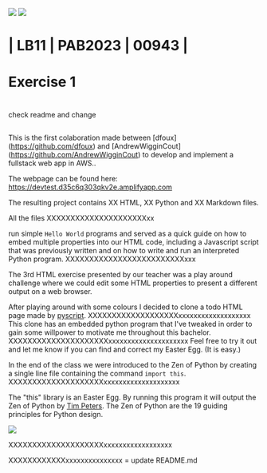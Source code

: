 ![](https://stuntspt.gitlab.io/pab_22-23/classes/presentation_assets/logo-ESTB.png)
![](https://upload.wikimedia.org/wikipedia/commons/6/6a/JavaScript-logo.png)
# | LB11 | PAB2023 | 00943 |
# Exercise 1

##
##
#
#
###
###
####
####
#####
#####

check readme and change

##

##
##
##
This is the first colaboration made between [dfoux] (https://github.com/dfoux) and [AndrewWigginCout] (https://github.com/AndrewWigginCout) to develop and implement a fullstack web app in AWS..

The webpage can be found here: https://devtest.d35c6q303qkv2e.amplifyapp.com

The resulting project contains XX HTML, XX Python and XX Markdown files.

All the files XXXXXXXXXXXXXXXXXXXXXxx


run simple ```Hello World``` programs and served as a quick guide on how to embed multiple properties
into our HTML code, including a Javascript script that was previously written and on how to write and run an interpreted
Python program.
XXXXXXXXXXXXXXXXXXXXXXXXXxxx


The 3rd HTML exercise presented by our teacher was a play around challenge where we could
edit some HTML properties to present a different output on a web browser.

After playing around with some colours I decided to clone a 
todo HTML page made by [pyscript](https://github.com/pyscript).
XXXXXXXXXXXXXXXXXXXxxxxxxxxxxxxxxxxxxx
This clone has an embedded python program that I've tweaked in order to gain some willpower to motivate me throughout
this bachelor.
XXXXXXXXXXXXXXXXXXXXXxxxxxxxxxxxxxxxxxxxxx
Feel free to try it out and let me know if you can find and correct my Easter Egg. (It is easy.)

In the end of the class we were introduced to the Zen of Python by creating a single line file containing the
command ```import this```.
XXXXXXXXXXXXXXXXXXXXxxxxxxxxxxxxxxxxxxxx


The "this" library is an Easter Egg. By running this program it will output the Zen of Python by
[Tim Peters](https://github.com/tim-one). The Zen of Python are  the 19 guiding principles for Python design.

![](https://stuntspt.gitlab.io/pab_22-23/classes/presentation_assets/python_logo.png)

XXXXXXXXXXXXXXXXXXXXxxxxxxxxxxxxxxxxxx


XXXXXXXXXXXXxxxxxxxxxxxxxxx = update README.md